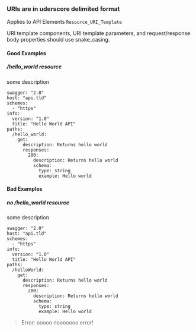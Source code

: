 ### URIs are in uderscore delimited format
Applies to API Elements `Resource_URI_Template`

URI template components, URI template parameters, and request/response body properties should use snake_casing.

#### Good Examples
##### /hello_world resource

some description

```
swagger: "2.0"
host: "api.tld"
schemes:
  - "https"
info:
  version: "1.0"
  title: "Hello World API"
paths:
  /hello_world:
    get:
      description: Returns hello world
      responses:
        200:
          description: Returns hello world
          schema:
            type: string
            example: Hello world

```



#### Bad Examples
##### no /hello_world resource

some description

```
swagger: "2.0"
host: "api.tld"
schemes:
  - "https"
info:
  version: "1.0"
  title: "Hello World API"
paths:
  /helloWorld:
    get:
      description: Returns hello world
      responses:
        200:
          description: Returns hello world
          schema:
            type: string
            example: Hello world

```

> Error: ooooo nooooooo error!




